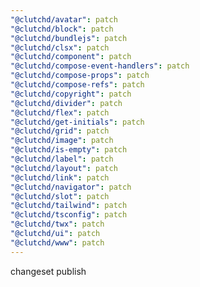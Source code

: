 ```yaml
---
"@clutchd/avatar": patch
"@clutchd/block": patch
"@clutchd/bundlejs": patch
"@clutchd/clsx": patch
"@clutchd/component": patch
"@clutchd/compose-event-handlers": patch
"@clutchd/compose-props": patch
"@clutchd/compose-refs": patch
"@clutchd/copyright": patch
"@clutchd/divider": patch
"@clutchd/flex": patch
"@clutchd/get-initials": patch
"@clutchd/grid": patch
"@clutchd/image": patch
"@clutchd/is-empty": patch
"@clutchd/label": patch
"@clutchd/layout": patch
"@clutchd/link": patch
"@clutchd/navigator": patch
"@clutchd/slot": patch
"@clutchd/tailwind": patch
"@clutchd/tsconfig": patch
"@clutchd/twx": patch
"@clutchd/ui": patch
"@clutchd/www": patch
---
```


changeset publish
